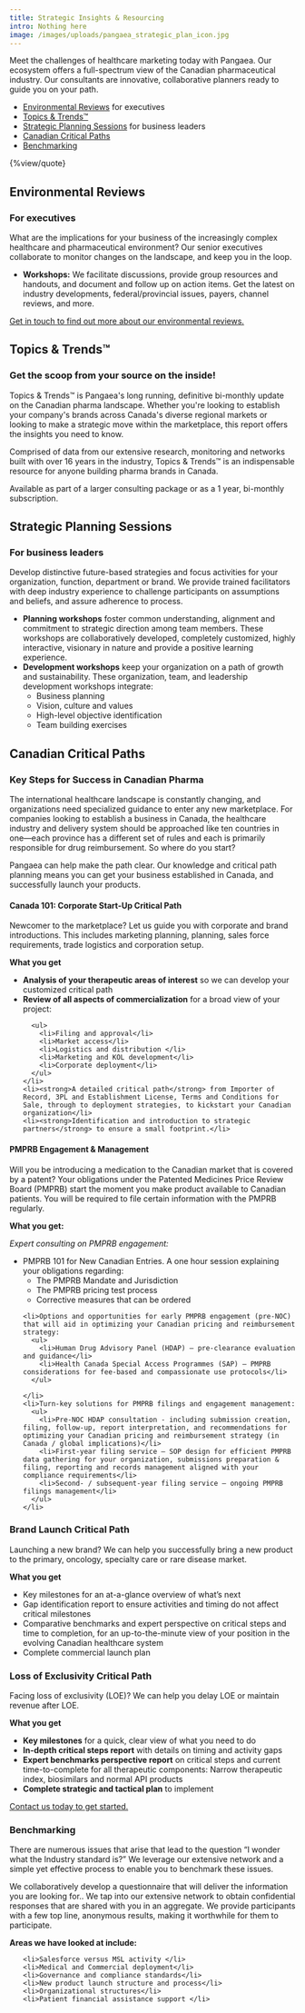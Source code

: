 ```yaml
---
title: Strategic Insights & Resourcing
intro: Nothing here
image: /images/uploads/pangaea_strategic_plan_icon.jpg
---
```

<p>Meet the challenges of healthcare marketing today with Pangaea. Our ecosystem offers a full-spectrum view of the Canadian pharmaceutical industry. Our consultants are innovative, collaborative planners ready to guide you on your path.</p>
<ul class="subservices unstyled">
  <li><a href="#environmental">Environmental Reviews</a> for executives</li>
  <li><a href="#topics-and-trends">Topics &amp; Trends&trade;</a></li>
  <li><a href="#strategicplanning">Strategic Planning Sessions</a> for business leaders</li>
  <li><a href="#canadian-critical-paths">Canadian Critical Paths</a></li>
  <li><a href="#benchmarking">Benchmarking</a></li>

</ul>
<p>{%view/quote}</p>
<h2 id="environmental">Environmental Reviews</h2>
<h3>For executives</h3>
<p>What are the implications for your business of the increasingly complex healthcare and pharmaceutical environment? Our senior executives collaborate to monitor changes on the landscape, and keep you in the loop.</p>
<ul>
  <li><strong>Workshops:</strong> We facilitate discussions, provide group resources and handouts, and document and follow up on action items. Get the latest on industry developments, federal/provincial issues, payers, channel reviews, and more.</li>
</ul>
<p class="cta"><a href="{@SITE.path}/contact">Get in touch to find out more about our environmental reviews.</a></p>
<h2 id="topics-and-trends">Topics &amp; Trends&trade;</h2>
<h3>Get the scoop from your source on the inside!</h3>
<p>Topics &amp; Trends&trade; is Pangaea's long running, definitive bi-monthly update on the Canadian pharma landscape. Whether you're looking to establish your company's brands across Canada's diverse regional markets or looking to make a strategic move within the marketplace, this report offers the insights you need to know.</p>
<p>Comprised of data from our extensive research, monitoring and networks built with over 16 years in the industry, Topics &amp; Trends&trade; is an indispensable resource for anyone building pharma brands in Canada.
</p>
<p>Available as part of a larger consulting package or as a 1 year, bi-monthly subscription.</p>
<h2 id="strategicplanning">Strategic Planning Sessions</h2>
<h3>For business leaders</h3>
<p>Develop distinctive future-based strategies and focus activities for your organization, function, department or brand. We provide trained facilitators with deep industry experience to challenge participants on assumptions and beliefs, and assure adherence to process.</p>
<ul>
  <li><strong>Planning workshops</strong> foster common understanding, alignment and commitment to strategic direction among team members. These workshops are collaboratively developed, completely customized, highly interactive, visionary in nature and provide a positive learning experience.</li>
  <li><strong>Development workshops</strong> keep your organization on a path of growth and sustainability. These organization, team, and leadership development workshops integrate:
    <ul>
      <li>Business planning</li>
      <li>Vision, culture and values</li>
      <li>High-level objective identification</li>
      <li>Team building exercises</li>
    </ul></li>
  </ul>





  <h2 id="canadian-critical-paths">Canadian Critical Paths</h2>

  <h3>Key Steps for Success in Canadian Pharma</h3>

  <p class="lead">The international healthcare landscape is constantly changing, and organizations need specialized guidance to enter any new marketplace. For companies looking to establish a business in Canada, the healthcare industry and delivery system should be approached like ten countries in one—each province has a different set of rules and each is primarily responsible for drug reimbursement. So where do you start?</p>

  <p>Pangaea can help make the path clear. Our knowledge and critical path planning means you can get your business established in Canada, and successfully launch your products.</p>

  <h4>Canada 101: Corporate Start-Up Critical Path</h4>

  <p>Newcomer to the marketplace? Let us guide you with corporate and brand introductions. This includes marketing planning, planning, sales force requirements, trade logistics and corporation setup.</p>

  <p><strong>What you get</strong></p>

  <ul>
    <li><strong>Analysis of your therapeutic areas of interest</strong> so we can develop your customized critical path</li>
    <li><strong>Review of all aspects of commercialization</strong> for a broad view of your project:

      <ul>
        <li>Filing and approval</li>
        <li>Market access</li>
        <li>Logistics and distribution </li>
        <li>Marketing and KOL development</li>
        <li>Corporate deployment</li>
      </ul>
    </li>
    <li><strong>A detailed critical path</strong> from Importer of Record, 3PL and Establishment License, Terms and Conditions for Sale, through to deployment strategies, to kickstart your Canadian organization</li>
    <li><strong>Identification and introduction to strategic partners</strong> to ensure a small footprint.</li>
  </ul>


  <h4>PMPRB Engagement &amp; Management</h4>
  <p>Will you be introducing a medication to the Canadian market that is covered by a patent? Your obligations under the Patented Medicines Price Review Board (PMPRB) start the moment you make product available to Canadian patients. You will be required to file certain information with the PMPRB regularly.
  </p>

  <p><strong>What you get:</strong></p>

  <p><em>Expert consulting on PMPRB engagement:</em></p>

  <ul>
    <li>PMPRB 101 for New Canadian Entries. A one hour session explaining your obligations regarding:
      <ul>
        <li>The PMPRB Mandate and Jurisdiction</li>
        <li>The PMPRB pricing test process</li>
        <li>Corrective measures that can be ordered</li>
      </ul>
    </li>

    <li>Options and opportunities for early PMPRB engagement (pre-NOC) that will aid in optimizing your Canadian pricing and reimbursement strategy:
      <ul>
        <li>Human Drug Advisory Panel (HDAP) – pre-clearance evaluation and guidance</li>
        <li>Health Canada Special Access Programmes (SAP) – PMPRB considerations for fee-based and compassionate use protocols</li>
      </ul>

    </li>
    <li>Turn-key solutions for PMPRB filings and engagement management:
      <ul>
        <li>Pre-NOC HDAP consultation - including submission creation, filing, follow-up, report interpretation, and recommendations for optimizing your Canadian pricing and reimbursement strategy (in Canada / global implications)</li>
        <li>First-year filing service – SOP design for efficient PMPRB data gathering for your organization, submissions preparation & filing, reporting and records management aligned with your compliance requirements</li>
        <li>Second- / subsequent-year filing service – ongoing PMPRB filings management</li>
      </ul>
    </li>
  </ul>


  <h3>Brand Launch Critical Path</h3>

  <p>Launching a new brand? We can help you successfully bring a new product to the primary, oncology, specialty care or rare disease market.</p>

  <p><strong>What you get</strong></p>

  <ul>
    <li>Key milestones for an at-a-glance overview of what’s next</li>
    <li>Gap identification report to ensure activities and timing do not affect critical milestones</li>
    <li>Comparative benchmarks and expert perspective on critical steps and time to completion, for an up-to-the-minute view of your position in the evolving Canadian healthcare system</li>
    <li>Complete commercial launch plan </li>
  </ul>

  <h3>Loss of Exclusivity Critical Path</h3>

  <p>Facing loss of exclusivity (LOE)? We can help you delay LOE or maintain revenue after LOE.</p>

  <p><strong>What you get</strong></p>

  <ul>
    <li><strong>Key milestones</strong> for a quick, clear view of what you need to do</li>
    <li><strong>In-depth critical steps report</strong> with details on timing and activity gaps</li>
    <li><strong>Expert benchmarks perspective report</strong> on critical steps and current time-to-complete for all therapeutic components: Narrow therapeutic index, biosimilars and normal API products</li>
    <li><strong>Complete strategic and tactical plan</strong> to implement</li>
  </ul>
  <p class="cta"><a href="{@SITE.path}/contact?selected=criticalpath">Contact us today to get started.</a></p>
  <h3 id="benchmarking">Benchmarking</h3>
  <p>There are numerous issues that arise that lead to the question “I wonder what the Industry standard is?” We leverage our extensive network and a simple yet effective process to enable you to benchmark these issues.
  </p>
  <p>We collaboratively develop a questionnaire that will deliver the information  you are looking for.. We tap into our extensive network to obtain confidential responses that are shared with you in an aggregate. We provide participants with a few top line, anonymous results, making it worthwhile for them to participate.
  </p>
  <p><b>Areas we have looked at include:</b></p>
  <ul>

    <li>Salesforce versus MSL activity </li>
    <li>Medical and Commercial deployment</li>
    <li>Governance and compliance standards</li>
    <li>New product launch structure and process</li>
    <li>Organizational structures</li>
    <li>Patient financial assistance support </li>
  </ul>
